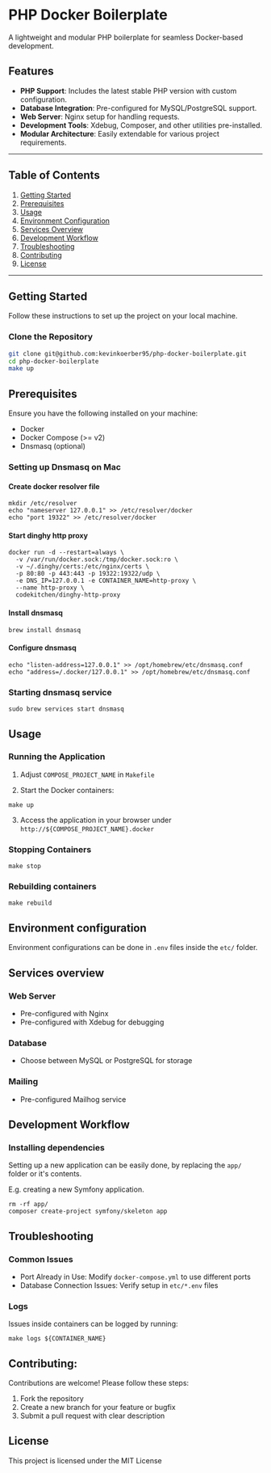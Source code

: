# PHP Docker Boilerplate

A lightweight and modular PHP boilerplate for seamless Docker-based development.

## Features
- **PHP Support**: Includes the latest stable PHP version with custom configuration.
- **Database Integration**: Pre-configured for MySQL/PostgreSQL support.
- **Web Server**: Nginx setup for handling requests.
- **Development Tools**: Xdebug, Composer, and other utilities pre-installed.
- **Modular Architecture**: Easily extendable for various project requirements.

---

## Table of Contents
1. [Getting Started](#getting-started)
2. [Prerequisites](#prerequisites)
3. [Usage](#usage)
4. [Environment Configuration](#environment-configuration)
5. [Services Overview](#services-overview)
6. [Development Workflow](#development-workflow)
7. [Troubleshooting](#troubleshooting)
8. [Contributing](#contributing)
9. [License](#license)

---

## Getting Started
Follow these instructions to set up the project on your local machine.

### Clone the Repository
```bash
git clone git@github.com:kevinkoerber95/php-docker-boilerplate.git
cd php-docker-boilerplate
make up
```

## Prerequisites
Ensure you have the following installed on your machine:

- Docker 
- Docker Compose (>= v2)
- Dnsmasq (optional)

### Setting up Dnsmasq on Mac

#### Create docker resolver file
```shell
mkdir /etc/resolver
echo "nameserver 127.0.0.1" >> /etc/resolver/docker
echo "port 19322" >> /etc/resolver/docker
```

#### Start dinghy http proxy
```shell
docker run -d --restart=always \
  -v /var/run/docker.sock:/tmp/docker.sock:ro \
  -v ~/.dinghy/certs:/etc/nginx/certs \
  -p 80:80 -p 443:443 -p 19322:19322/udp \
  -e DNS_IP=127.0.0.1 -e CONTAINER_NAME=http-proxy \
  --name http-proxy \
  codekitchen/dinghy-http-proxy
```

#### Install dnsmasq

```shell
brew install dnsmasq
```

#### Configure dnsmasq
```shell
echo "listen-address=127.0.0.1" >> /opt/homebrew/etc/dnsmasq.conf
echo "address=/.docker/127.0.0.1" >> /opt/homebrew/etc/dnsmasq.conf 
```

### Starting dnsmasq service

```shell
sudo brew services start dnsmasq
```

## Usage

### Running the Application

1. Adjust `COMPOSE_PROJECT_NAME` in `Makefile`

2. Start the Docker containers:

```shell
make up
```

3. Access the application in your browser under `http://${COMPOSE_PROJECT_NAME}.docker`

### Stopping Containers
```shell
make stop
```

### Rebuilding containers
```shell
make rebuild
```

## Environment configuration
Environment configurations can be done in `.env` files inside the `etc/` folder.

## Services overview

### Web Server
- Pre-configured with Nginx
- Pre-configured with Xdebug for debugging

### Database
- Choose between MySQL or PostgreSQL for storage

### Mailing
- Pre-configured Mailhog service

## Development Workflow

### Installing dependencies

Setting up a new application can be easily done, by replacing the `app/` folder or it's contents.

E.g. creating a new Symfony application.
```shell
rm -rf app/
composer create-project symfony/skeleton app
```

## Troubleshooting

### Common Issues
- Port Already in Use: Modify `docker-compose.yml` to use different ports
- Database Connection Issues: Verify setup in `etc/*.env` files

### Logs

Issues inside containers can be logged by running:

```shell
make logs ${CONTAINER_NAME}
```

## Contributing:

Contributions are welcome! Please follow these steps:

1. Fork the repository
2. Create a new branch for your feature or bugfix
3. Submit a pull request with clear description

## License

This project is licensed under the MIT License
